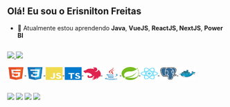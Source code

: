 
<!--
### Hi there 👋
### <img align="center" alt="ReactJS" height="30" width="40" src="https://github.com/devicons/devicon/blob/master/icons/vuejs/vuejs-original.svg">
### <img align="center" alt="AngularJS" height="30" width="40" src="https://github.com/devicons/devicon/blob/master/icons/angularjs/angularjs-original.svg">
### <img align="center" alt="NestJS" height="30" width="40" src="https://github.com/devicons/devicon/blob/master/icons/nestjs/nestjs-plain.svg">
### <img align="center" alt="Java" height="30" width="40" src="https://github.com/devicons/devicon/blob/master/icons/java/java-original.svg">
### <img align="center" alt="Spring Boot" height="30" width="40" src="https://github.com/devicons/devicon/blob/master/icons/spring/spring-original.svg">
### <img align="center" alt="Flutter" height="30" width="40" src="https://github.com/devicons/devicon/blob/master/icons/flutter/flutter-plain.svg">



**Erisnilton/Erisnilton** is a ✨ _special_ ✨ repository because its `README.md` (this file) appears on your GitHub profile.

Here are some ideas to get you started:

- 🔭 I’m currently working on ...
- 🌱 I’m currently learning ...
- 👯 I’m looking to collaborate on ...
- 🤔 I’m looking for help with ...
- 💬 Ask me about ...
- 📫 How to reach me: ...
- 😄 Pronouns: ...
- ⚡ Fun fact: ...
## 😄 Pronouns: ele/dele 
-->
## Olá! Eu sou o Erisnilton Freitas
- 🌱 Atualmente estou aprendendo __Java__, __VueJS__, __ReactJS, NextJS__, __Power BI__

##
 <div>
  <a href="https://github.com/erisnilton">
<img height="180em" src="https://github-readme-stats.vercel.app/api?username=erisnilton&show_icons=true&theme=dark&include_all_commits=true&count_private=true"/>
  <img height="180em" src="https://github-readme-stats.vercel.app/api/top-langs/?username=erisnilton&layout=compact&langs_count=7&theme=dark"/>
</div>
<div style="display: inline_block"><br>
  <img align="center" title="HTML" alt="HTML" height="30" width="40" src="https://raw.githubusercontent.com/devicons/devicon/master/icons/html5/html5-original.svg">
  <img align="center" alt="CSS" height="30" width="40" src="https://raw.githubusercontent.com/devicons/devicon/master/icons/css3/css3-original.svg">
  <img align="center" alt="Javascript" height="30" width="40" src="https://raw.githubusercontent.com/devicons/devicon/master/icons/javascript/javascript-plain.svg">
  <img align="center" alt="Typescript" height="30" width="40" src="https://raw.githubusercontent.com/devicons/devicon/master/icons/typescript/typescript-plain.svg">
  <img align="center" alt="NestJs" height="30" width="40" src="https://github.com/devicons/devicon/blob/master/icons/nestjs/nestjs-original.svg">
  <img align="center" alt="Java" height="30" width="40" src="https://github.com/devicons/devicon/blob/master/icons/java/java-original.svg">
  <img align="center" alt="Spring Boot" height="30" width="40" src="https://github.com/devicons/devicon/blob/master/icons/spring/spring-original.svg">
  <img align="center" alt="ReactJS" height="30" width="40" src="https://github.com/devicons/devicon/blob/master/icons/react/react-original.svg">
  <img align="center" alt="ReactJS" height="30" width="40" src="https://github.com/devicons/devicon/blob/master/icons/postgresql/postgresql-original.svg">
  <img align="center" alt="ReactJS" height="30" width="40" src="https://github.com/devicons/devicon/blob/master/icons/docker/docker-original.svg">
</div>
 
 ##
 <div> 
   <a href="https://instagram.com/erisnilton" target="_blank"><img src="https://img.shields.io/badge/-Instagram-%23E4405F?style=for-the-badge&logo=instagram&logoColor=white" target="_blank"></a>
  <a href="https://discord.gg/Erisnilton#6599" target="_blank"><img src="https://img.shields.io/badge/Discord-7289DA?style=for-the-badge&logo=discord&logoColor=white" target="_blank"></a> 
   <a href = "mailto:erisniltongf@gmail.com"><img src="https://img.shields.io/badge/-Gmail-%23333?style=for-the-badge&logo=gmail&logoColor=white" target="_blank"></a>
   <a href="https://www.linkedin.com/in/erisnilton" target="_blank"><img src="https://img.shields.io/badge/-LinkedIn-%230077B5?style=for-the-badge&logo=linkedin&logoColor=white" target="_blank"></a> 

<!--    ![Snake animation](https://github.com/erisnilton/erisnilton/blob/output/github-contribution-grid-snake.svg) -->
 
</div>
